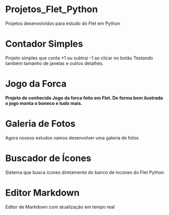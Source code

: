 # Projetos_Flet_Python

Projetos desenvolvidos para estudo do Flet em Python

# Contador Simples

Projeto simples que conta +1 ou subtrai -1 ao clicar no botão
Testando também tamanho de janelas e outros detalhes.

# Jogo da Forca

**Projeto de conhecido Jogo da forca feito em Flet.
De forma bem ilustrada o jogo monta o boneco e tudo mais.**

# Galeria de Fotos

Agora nossos estudos vamos desenvolver uma galeria de fotos

# Buscador de Ícones

Sistema que busca ícones diretamente do banco de íncones do Flet Python

# Editor Markdown

Editor de Markdown com atualização em tempo real
